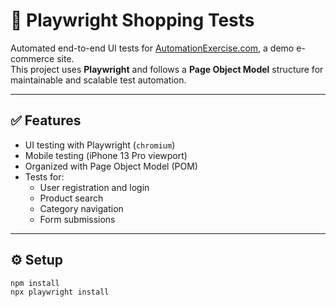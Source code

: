 # 🛒 Playwright Shopping Tests

Automated end-to-end UI tests for [AutomationExercise.com](https://automationexercise.com), a demo e-commerce site.  
This project uses **Playwright** and follows a **Page Object Model** structure for maintainable and scalable test automation.

---

## ✅ Features

- UI testing with Playwright (`chromium`)
- Mobile testing (iPhone 13 Pro viewport)
- Organized with Page Object Model (POM)
- Tests for:
  - User registration and login
  - Product search
  - Category navigation
  - Form submissions

---

## ⚙️ Setup

```bash
npm install
npx playwright install

